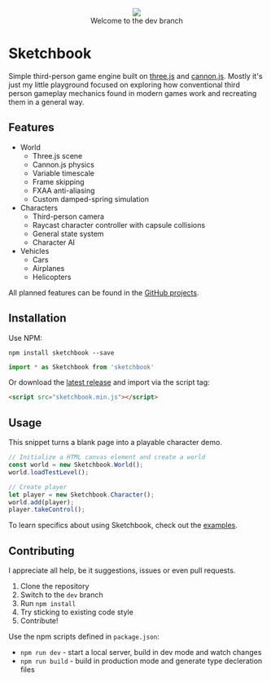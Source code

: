 <p align="center">
   <img src="https://media2.giphy.com/media/JlTWySGCqScBG/giphy.gif">
   <br>
   Welcome to the dev branch
</p>


# Sketchbook

Simple third-person game engine built on [three.js](https://github.com/mrdoob/three.js) and [cannon.js](https://github.com/schteppe/cannon.js). Mostly it's just my little playground focused on exploring how conventional third person gameplay mechanics found in modern games work and recreating them in a general way.

## Features

* World
    * Three.js scene
    * Cannon.js physics
    * Variable timescale
    * Frame skipping
    * FXAA anti-aliasing
    * Custom damped-spring simulation
* Characters
    * Third-person camera
    * Raycast character controller with capsule collisions
    * General state system
    * Character AI
* Vehicles
    * Cars
    * Airplanes
    * Helicopters

All planned features can be found in the [GitHub projects](https://github.com/swift502/Sketchbook/projects).

## Installation

Use NPM:
```shell
npm install sketchbook --save
```
```js
import * as Sketchbook from 'sketchbook'
```

Or download the [latest release](https://github.com/swift502/Sketchbook/releases) and import via the script tag:
```html
<script src="sketchbook.min.js"></script>
```

## Usage

This snippet turns a blank page into a playable character demo.

```js
// Initialize a HTML canvas element and create a world
const world = new Sketchbook.World();
world.loadTestLevel();

// Create player
let player = new Sketchbook.Character();
world.add(player);
player.takeControl();
```

To learn specifics about using Sketchbook, check out the [examples](https://github.com/swift502/Sketchbook/tree/master/examples).

## Contributing

I appreciate all help, be it suggestions, issues or even pull requests.

1. Clone the repository
2. Switch to the `dev` branch
3. Run `npm install`
4. Try sticking to existing code style
5. Contribute!

Use the npm scripts defined in `package.json`:
* `npm run dev` - start a local server, build in dev mode and watch changes
* `npm run build` - build in production mode and generate type decleration files

